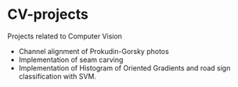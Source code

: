 # CV-projects
Projects related to Computer Vision
  * Channel alignment of Prokudin-Gorsky photos
  * Implementation of seam carving
  * Implementation of Histogram of Oriented Gradients and road sign classification with SVM.
